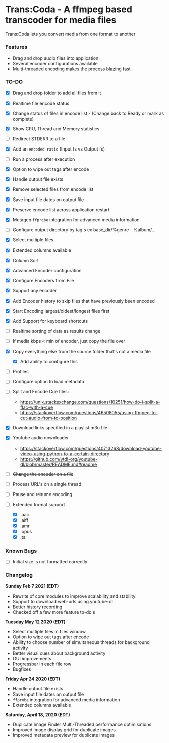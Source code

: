 # Trans:Coda - A ffmpeg based transcoder for media files
Trans:Coda lets you convert media from one format to another

### Features
* Drag and drop audio files into application
* Several encoder configurations available
* Multi-threaded encoding makes the process blazing fast

### TO-DO
- [x] Drag and drop folder to add all files from it
- [x] Realtime file encode status
- [x] Change status of files in encode list - (Change back to Ready or mark as complete)
- [x] Show CPU, Thread ~~and Memory statistics~~
- [ ] Redirect STDERR to a file
- [x] Add an `encoded ratio` (Input fs vs Output fs)
- [ ] Run a process after execution
- [x] Option to wipe out tags after encode
- [x] Handle output file exists
- [x] Remove selected files from encode list
- [x] Save input file dates on output file
- [x] Preserve encode list across application restart
- [x] ~~Mutagen~~ `ffprobe` integration for advanced media information
- [ ] Configure output directory by tag's ex base_dir/%genre - %album/...
- [x] Select multiple files
- [x] Extended columns available
- [x] Column Sort
- [x] Advanced Encoder configuration
- [x] Configure Encoders from File
- [x] Support any encoder
- [x] Add Encoder history to skip files that have previously been encoded
- [x] Start Encoding largest/oldest/longest files first
- [x] Add Support for keyboard shortcuts
- [ ] Realtime sorting of data as results change
- [ ] If media kbps < min of encoder, just copy the file over
- [x] Copy everything else from the source folder that's not a media file
  - [x] Add ability to configure this
- [ ] Profiles
- [ ] Configure option to load metadata  
- [ ] Split and Encode Cue files: 
  - https://unix.stackexchange.com/questions/10251/how-do-i-split-a-flac-with-a-cue
  - https://stackoverflow.com/questions/46508055/using-ffmpeg-to-cut-audio-from-to-position
- [x] Download links specified in a playlist.m3u file 
- [x] Youtube audio downloader
  - https://stackoverflow.com/questions/40713268/download-youtube-video-using-python-to-a-certain-directory
  - https://github.com/ytdl-org/youtube-dl/blob/master/README.md#readme
- [ ] ~~Change the encoder on a file~~
- [ ] Process URL's on a single thread
- [ ] Pause and resume encoding

- [ ] Extended format support<br>
  - [x] .aac<br>
  - [x] .aiff<br>
  - [x] .amr<br>
  - [x] .opus<br>
  - [x] .ts</del>
  
### Known Bugs
- [ ] Initial size is not formatted correctly

### Changelog
**Sunday Feb 7 2021 (EDT)**
- Rewrite of core modules to improve scalability and stability
- Support to download web-urls using youtube-dl
- Better history recording
- Checked off a few more feature to-do's 

**Tuesday May 12 2020 (EDT)** 
- Select multiple files in files window
- Option to wipe out tags after encode
- Ability to choose number of simultaneous threads for background activity
- Better visual cues about background activity
- GUI improvements
- Progressbar in each file row
- Bugfixes

**Friday Apr 24 2020 (EDT)** 
- Handle output file exists
- Save input file dates on output file
- `ffprobe` integration for advanced media information
- Extended columns available

**Saturday, April 18, 2020 (EDT)**
- Duplicate Image Finder Multi-Threaded performance optimisations
- Improved image display grid for duplicate images
- Improved metadata preview for duplicate images